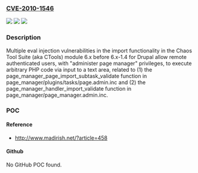 ### [CVE-2010-1546](https://cve.mitre.org/cgi-bin/cvename.cgi?name=CVE-2010-1546)
![](https://img.shields.io/static/v1?label=Product&message=n%2Fa&color=blue)
![](https://img.shields.io/static/v1?label=Version&message=n%2Fa&color=blue)
![](https://img.shields.io/static/v1?label=Vulnerability&message=n%2Fa&color=brighgreen)

### Description

Multiple eval injection vulnerabilities in the import functionality in the Chaos Tool Suite (aka CTools) module 6.x before 6.x-1.4 for Drupal allow remote authenticated users, with "administer page manager" privileges, to execute arbitrary PHP code via input to a text area, related to (1) the page_manager_page_import_subtask_validate function in page_manager/plugins/tasks/page.admin.inc and (2) the page_manager_handler_import_validate function in page_manager/page_manager.admin.inc.

### POC

#### Reference
- http://www.madirish.net/?article=458

#### Github
No GitHub POC found.

